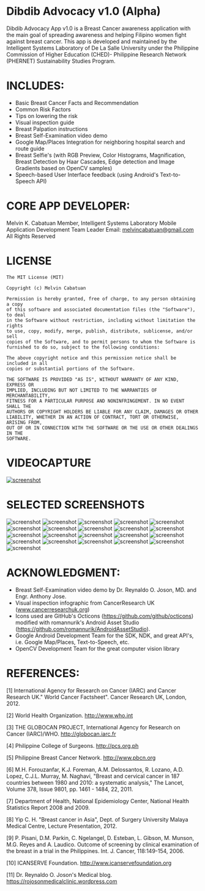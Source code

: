 # Dibdib Advocacy v1.0 (Alpha)

Dibdib Advocacy App v1.0 is a Breast Cancer awareness application with the main goal of spreading awareness and helping Filipino women fight against breast cancer. This app is developed and maintained by the Intelligent Systems Laboratory of De La Salle University under the Philippine Commission of Higher Education (CHED)- Philippine Research Network (PHERNET) Sustainability Studies Program.   


# INCLUDES:
- Basic Breast Cancer Facts and Recommendation
- Common Risk Factors
- Tips on lowering the risk
- Visual inspection guide
- Breast Palpation instructions
- Breast Self-Examination video demo 
- Google Map/Places Integration for neighboring hospital search and route guide
- Breast Selfie's (with RGB Preview, Color Histograms, Magnification, Breast Detection by Haar Cascades, Edge detection and Image Gradients based on OpenCV samples)
- Speech-based User Interface feedback (using Android's Text-to-Speech API)


# CORE APP DEVELOPER:

Melvin K. Cabatuan
Member, Intelligent Systems Laboratory
Mobile Application Development Team Leader
Email: melvincabatuan@gmail.com
All Rights Reserved

# LICENSE

```text
The MIT License (MIT)

Copyright (c) Melvin Cabatuan

Permission is hereby granted, free of charge, to any person obtaining a copy
of this software and associated documentation files (the "Software"), to deal
in the Software without restriction, including without limitation the rights
to use, copy, modify, merge, publish, distribute, sublicense, and/or sell
copies of the Software, and to permit persons to whom the Software is
furnished to do so, subject to the following conditions:

The above copyright notice and this permission notice shall be included in all
copies or substantial portions of the Software.

THE SOFTWARE IS PROVIDED "AS IS", WITHOUT WARRANTY OF ANY KIND, EXPRESS OR
IMPLIED, INCLUDING BUT NOT LIMITED TO THE WARRANTIES OF MERCHANTABILITY,
FITNESS FOR A PARTICULAR PURPOSE AND NONINFRINGEMENT. IN NO EVENT SHALL THE
AUTHORS OR COPYRIGHT HOLDERS BE LIABLE FOR ANY CLAIM, DAMAGES OR OTHER
LIABILITY, WHETHER IN AN ACTION OF CONTRACT, TORT OR OTHERWISE, ARISING FROM,
OUT OF OR IN CONNECTION WITH THE SOFTWARE OR THE USE OR OTHER DEALINGS IN THE
SOFTWARE.
```

# VIDEOCAPTURE

[![screenshot](screenshot_001.png)](https://youtu.be/p6PartliODg)

# SELECTED SCREENSHOTS

![screenshot](./screenshots/app_splash_screen.png)
![screenshot](./screenshots/device-2015-12-12-160209.png)
![screenshot](./screenshots/device-2015-10-23-015111.png)
![screenshot](./screenshots/device-2015-10-23-015136.png)
![screenshot](./screenshots/device-2015-10-23-015154.png)
![screenshot](./screenshots/device-2015-10-23-015558.png)
![screenshot](./screenshots/device-2015-10-23-015711.png)
![screenshot](./screenshots/device-2015-10-23-015821.png)
![screenshot](./screenshots/device-2015-10-23-020147.png)
![screenshot](./screenshots/device-2015-11-03-150532.png)
![screenshot](./screenshots/device-2015-11-03-150746.png)
![screenshot](./screenshots/device-2015-11-03-150832.png)
![screenshot](./screenshots/device-2015-11-03-150915.png)
![screenshot](./screenshots/device-2015-11-04-082029.png)
![screenshot](./screenshots/device-2015-11-04-082056.png)
![screenshot](./screenshots/device-2015-11-04-082445.png)
![screenshot](./screenshots/device-2015-11-04-083751.png)
![screenshot](./screenshots/device-2015-12-12-160346.png)
![screenshot](./screenshots/device-2015-12-12-161210.png)
![screenshot](./screenshots/device-2015-12-12-161248.png)
![screenshot](./screenshots/device-2015-12-12-161331.png)


# ACKNOWLEDGMENT:
- Breast Self-Examination video demo by Dr. Reynaldo O. Joson, MD. and Engr. Anthony Jose.
- Visual inspection infographic from CancerResearch UK (www.cancerresearchuk.org)
- Icons used are GitHub's Octicons (https://github.com/github/octicons) modified with romannurik's Android Asset Studio (https://github.com/romannurik/AndroidAssetStudio).
- Google Android Development Team for the SDK, NDK, and great API's, i.e. Google Map/Places, Text-to-Speech, etc. 
- OpenCV Development Team for the great computer vision library


# REFERENCES:

[1] International Agency for Research on Cancer (IARC) and Cancer Research UK."
World Cancer Factsheet". Cancer Research UK, London, 2012.

[2] World Health Organization. http://www.who.int 

[3] THE GLOBOCAN PROJECT, International Agency for Research on Cancer (IARC)/WHO. http://globocan.iarc.fr

[4] Philippine College of Surgeons. http://pcs.org.ph

[5] Philippine Breast Cancer Network. http://www.pbcn.org

[6] M.H. Forouzanfar, K.J. Foreman, A.M. Delossantos, R. Lozano, A.D. Lopez, C.J.L.
Murray, M. Naghavi, "Breast and cervical cancer in 187 countries between 1980 and 2010:
a systematic analysis," The Lancet, Volume 378, Issue 9801, pp. 1461 - 1484, 22, 2011.

[7] Department of Health, National Epidemiology Center, National Health Statistics Report
2008 and 2009.

[8] Yip C. H. "Breast cancer in Asia", Dept. of Surgery University Malaya Medical Centre,
Lecture Presentation, 2012.

[9] P. Pisani, D.M. Parkin, C. Ngelangel, D. Esteban, L. Gibson, M. Munson, M.G. Reyes
and A. Laudico. Outcome of screening by clinical examination of the breast in a trial in the
Philippines. Int. J. Cancer, 118:149-154, 2006.

[10] ICANSERVE Foundation. http://www.icanservefoundation.org

[11] Dr. Reynaldo O. Joson's Medical blog. https://rojosonmedicalclinic.wordpress.com
